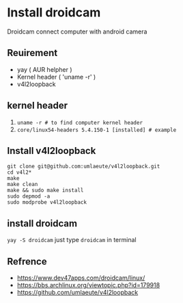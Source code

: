 # Install droidcam 
Droidcam connect computer with android camera

## Reuirement
- yay ( AUR helpher )
- Kernel header ( 'uname -r' )
- v4l2loopback 

## kernel header
1. `uname -r # to find computer kernel header`
2. `core/linux54-headers 5.4.150-1 [installed] # example`

## Install v4l2loopback 
```
git clone git@github.com:umlaeute/v4l2loopback.git
cd v4l2*
make 
make clean
make && sudo make install
sudo depmod -a
sudo modprobe v4l2loopback
```

## install droidcam 
`yay -S droidcam`
just type `droidcam` in terminal

## Refrence 
- https://www.dev47apps.com/droidcam/linux/
- https://bbs.archlinux.org/viewtopic.php?id=179918
- https://github.com/umlaeute/v4l2loopback

